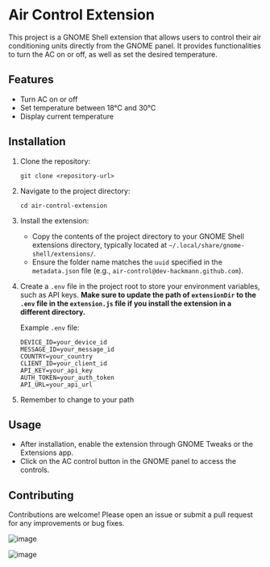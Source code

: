# Air Control Extension

This project is a GNOME Shell extension that allows users to control their air conditioning units directly from the GNOME panel. It provides functionalities to turn the AC on or off, as well as set the desired temperature.

## Features

- Turn AC on or off
- Set temperature between 18°C and 30°C
- Display current temperature

## Installation

1. Clone the repository:
   ```
   git clone <repository-url>
   ```

2. Navigate to the project directory:
   ```
   cd air-control-extension
   ```

3. Install the extension:
   - Copy the contents of the project directory to your GNOME Shell extensions directory, typically located at `~/.local/share/gnome-shell/extensions/`.
   - Ensure the folder name matches the `uuid` specified in the `metadata.json` file (e.g., `air-control@dev-hackmann.github.com`).

4. Create a `.env` file in the project root to store your environment variables, such as API keys. **Make sure to update the path of `extensionDir` to the `.env` file in the `extension.js` file if you install the extension in a different directory.**

   Example `.env` file:
   ```
   DEVICE_ID=your_device_id
   MESSAGE_ID=your_message_id
   COUNTRY=your_country
   CLIENT_ID=your_client_id
   API_KEY=your_api_key
   AUTH_TOKEN=your_auth_token
   API_URL=your_api_url
   ```

5. Remember to change to your path

## Usage

- After installation, enable the extension through GNOME Tweaks or the Extensions app.
- Click on the AC control button in the GNOME panel to access the controls.

## Contributing

Contributions are welcome! Please open an issue or submit a pull request for any improvements or bug fixes.

![image](https://github.com/user-attachments/assets/9a5fecf6-03e9-4478-bee7-0014a8b04b2e)

![image](https://github.com/user-attachments/assets/944bffb9-2fcc-4c28-9997-e72263a9583c)

